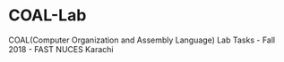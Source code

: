 # COAL-Lab
COAL(Computer Organization and Assembly Language) Lab Tasks - Fall 2018 - FAST NUCES Karachi 
